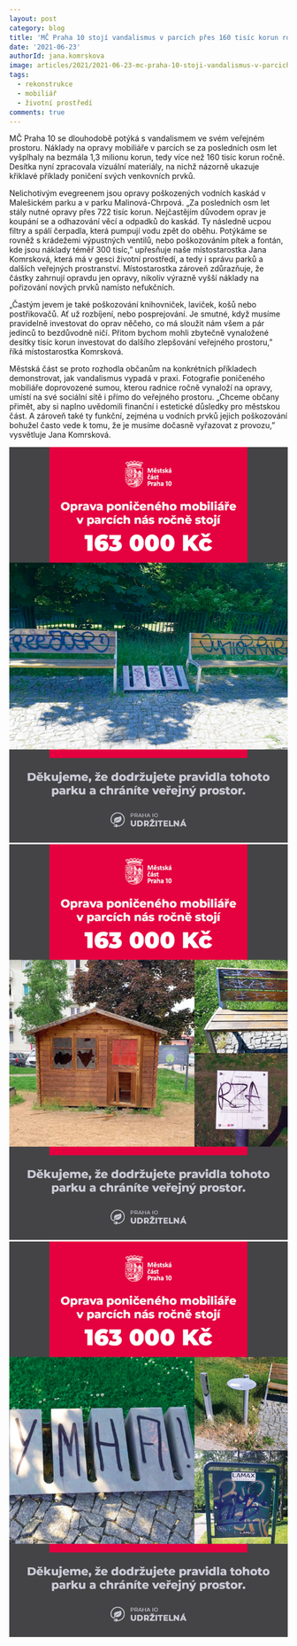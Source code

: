 ```yaml
---
layout: post
category: blog
title: 'MČ Praha 10 stojí vandalismus v parcích přes 160 tisíc korun ročně'
date: '2021-06-23'
authorId: jana.komrskova
image: articles/2021/2021-06-23-mc-praha-10-stoji-vandalismus-v-parcich-pres-160-tisic-korun-rocne-1.jpg
tags:
  - rekonstrukce
  - mobiliář
  - životní prostředí
comments: true
---
```


MČ Praha 10 se dlouhodobě potýká s vandalismem ve svém veřejném prostoru. Náklady na opravy mobiliáře v parcích se za posledních osm let vyšplhaly na bezmála 1,3 milionu korun, tedy více než 160 tisíc korun ročně. Desítka nyní zpracovala vizuální materiály, na nichž názorně ukazuje křiklavé příklady poničení svých venkovních prvků.

Nelichotivým evegreenem jsou opravy poškozených vodních kaskád v Malešickém parku a v parku Malinová-Chrpová. „Za posledních osm let stály nutné opravy přes 722 tisíc korun. Nejčastějím důvodem oprav je koupání se a odhazování věcí a odpadků do kaskád. Ty následně ucpou filtry a spálí čerpadla, která pumpují vodu zpět do oběhu. Potýkáme se rovněž s krádežemi výpustných ventilů, nebo poškozováním pítek a fontán, kde jsou náklady téměř 300 tisíc,” upřesňuje naše místostarostka Jana Komrsková, která má v gesci životní prostředí, a tedy i správu parků a dalších veřejných prostranství. Místostarostka zároveň zdůrazňuje, že částky zahrnují opravdu jen opravy, nikoliv výrazně vyšší náklady na pořizování nových prvků namísto nefukčních.

„Častým jevem je také poškozování knihovniček, laviček, košů nebo postřikovačů. Ať už rozbíjení, nebo posprejování. Je smutné, když musíme pravidelně investovat do oprav něčeho, co má sloužit nám všem a pár jedinců to bezdůvodně ničí. Přitom bychom mohli zbytečně vynaložené desítky tisíc korun investovat do dalšího zlepšování veřejného prostoru,” říká místostarostka Komrsková.

Městská část se proto rozhodla občanům na konkrétních příkladech demonstrovat, jak vandalismus vypadá v praxi. Fotografie poničeného mobiliáře doprovozené sumou, kterou radnice ročně vynaloží na opravy, umístí na své sociální sítě i přímo do veřejného prostoru. „Chceme občany přimět, aby si naplno uvědomili finanční i estetické důsledky pro městskou část. A zároveň také ty funkční, zejména u vodních prvků jejich poškozování bohužel často vede k tomu, že je musíme dočasně vyřazovat z provozu,” vysvětluje Jana Komrsková.

![1](/assets/img/articles/2021/2021-06-23-mc-praha-10-stoji-vandalismus-v-parcich-pres-160-tisic-korun-rocne-1.jpg)
![2](/assets/img/articles/2021/2021-06-23-mc-praha-10-stoji-vandalismus-v-parcich-pres-160-tisic-korun-rocne-2.jpg)
![3](/assets/img/articles/2021/2021-06-23-mc-praha-10-stoji-vandalismus-v-parcich-pres-160-tisic-korun-rocne-3.jpg)

